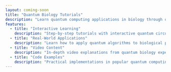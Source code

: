 ```yaml
---
layout: coming-soon
title: "Quantum Biology Tutorials"
description: "Learn quantum computing applications in biology through our comprehensive tutorials"
features:
  - title: "Interactive Learning"
    description: "Step-by-step tutorials with interactive quantum circuit simulations"
  - title: "Real-World Applications"
    description: "Learn how to apply quantum algorithms to biological problems"
  - title: "Video Content"
    description: "In-depth video explanations from quantum biology experts"
  - title: "Code Examples"
    description: "Practical implementations in popular quantum computing frameworks"
---
```

